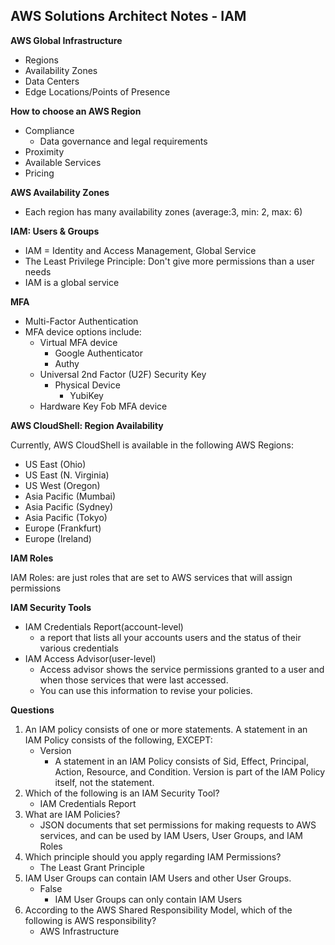 ## **AWS Solutions Architect Notes - IAM**

**AWS Global Infrastructure**
- Regions
- Availability Zones
- Data Centers
- Edge Locations/Points of Presence

**How to choose an AWS Region**
- Compliance
  - Data governance and legal requirements
- Proximity
- Available Services
- Pricing

**AWS Availability Zones**
- Each region has many availability zones (average:3, min: 2, max: 6)

**IAM: Users & Groups**
- IAM = Identity and Access Management, Global Service
- The Least Privilege Principle: Don't give more permissions than a user needs
- IAM is a global service

**MFA**
- Multi-Factor Authentication
- MFA device options include:
  - Virtual MFA device
    - Google Authenticator
    - Authy
  - Universal 2nd Factor (U2F) Security Key
    - Physical Device
      - YubiKey
  - Hardware Key Fob MFA device
    
**AWS CloudShell: Region Availability**

Currently, AWS CloudShell is available in the following AWS Regions:

- US East (Ohio)
- US East (N. Virginia)
- US West (Oregon)
- Asia Pacific (Mumbai)
- Asia Pacific (Sydney)
- Asia Pacific (Tokyo)
- Europe (Frankfurt)
- Europe (Ireland)

**IAM Roles**

IAM Roles: are just roles that are set to AWS services that will assign permissions

**IAM Security Tools**
- IAM Credentials Report(account-level)
  - a report that lists all your accounts users and the status of their various credentials
- IAM Access Advisor(user-level)
  - Access advisor shows the service permissions granted to a user and when those services that were last accessed.
  - You can use this information to revise your policies.

**Questions**
1. An IAM policy consists of one or more statements. A statement in an IAM Policy consists of the following, EXCEPT:
   - Version
     - A statement in an IAM Policy consists of Sid, Effect, Principal, Action, Resource, and Condition. 
       Version is part of the IAM Policy itself, not the statement.
2. Which of the following is an IAM Security Tool?
    - IAM Credentials Report
3. What are IAM Policies?
    - JSON documents that set permissions for making requests to AWS services, and can be used by IAM Users, User Groups, 
      and IAM Roles
4. Which principle should you apply regarding IAM Permissions?
    - The Least Grant Principle
5. IAM User Groups can contain IAM Users and other User Groups.
    - False
      - IAM User Groups can only contain IAM Users
6. According to the AWS Shared Responsibility Model, which of the following is AWS responsibility?
   - AWS Infrastructure 
    